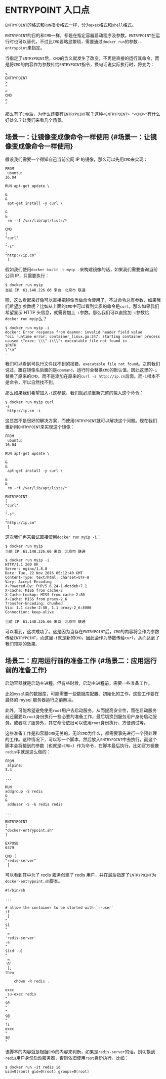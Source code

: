 # ENTRYPOINT 入口点

`ENTRYPOINT`的格式和`RUN`指令格式一样，分为`exec`格式和`shell`格式。

`ENTRYPOINT`的目的和`CMD`一样，都是在指定容器启动程序及参数。`ENTRYPOINT`在运行时也可以替代，不过比`CMD`要略显繁琐，需要通过`docker run`的参数`--entrypoint`来指定。

当指定了`ENTRYPOINT`后，`CMD`的含义就发生了改变，不再是直接的运行其命令，而是将`CMD`的内容作为参数传给`ENTRYPOINT`指令，换句话说实际执行时，将变为：

```text
<
ENTRYPOINT
>
"
<
CMD
>
"
```

那么有了`CMD`后，为什么还要有`ENTRYPOINT`呢？这种`<ENTRYPOINT> "<CMD>"`有什么好处么？让我们来看几个场景。

## 场景一：让镜像变成像命令一样使用 {#场景一：让镜像变成像命令一样使用}

假设我们需要一个得知自己当前公网 IP 的镜像，那么可以先用`CMD`来实现：

```text
FROM
 ubuntu:
16.04

RUN apt-get update \

&
&
 apt-get install -y curl \

&
&
 rm -rf /var/lib/apt/lists/*

CMD
[ 
"curl"
, 
"-s"
, 
"http://ip.cn"
 ]
```

假如我们使用`docker build -t myip .`来构建镜像的话，如果我们需要查询当前公网 IP，只需要执行：

```text
$ docker run myip
当前 IP：61.148.226.66 来自：北京市 联通
```

嗯，这么看起来好像可以直接把镜像当做命令使用了，不过命令总有参数，如果我们希望加参数呢？比如从上面的`CMD`中可以看到实质的命令是`curl`，那么如果我们希望显示 HTTP 头信息，就需要加上`-i`参数。那么我们可以直接加`-i`参数给`docker run myip`么？

```text
$ docker run myip -i
docker: Error response from daemon: invalid header field value 
"oci runtime error: container_linux.go:247: starting container process caused \"exec: \\\"-i\\\": executable file not found in 
$PATH
\"\n"
.
```

我们可以看到可执行文件找不到的报错，`executable file not found`。之前我们说过，跟在镜像名后面的是`command`，运行时会替换`CMD`的默认值。因此这里的`-i`替换了原来的`CMD`，而不是添加在原来的`curl -s http://ip.cn`后面。而`-i`根本不是命令，所以自然找不到。

那么如果我们希望加入`-i`这参数，我们就必须重新完整的输入这个命令：

```text
$ docker run myip curl 
-s
 http://ip.cn -i
```

这显然不是很好的解决方案，而使用`ENTRYPOINT`就可以解决这个问题。现在我们重新用`ENTRYPOINT`来实现这个镜像：

```text
FROM
 ubuntu:
16.04

RUN apt-get update \

&
&
 apt-get install -y curl \

&
&
 rm -rf /var/lib/apt/lists/*

ENTRYPOINT
[ 
"curl"
, 
"-s"
, 
"http://ip.cn"
 ]
```

这次我们再来尝试直接使用`docker run myip -i`：

```text
$ docker run myip
当前 IP：61.148.226.66 来自：北京市 联通

$ docker run myip -i
HTTP/1.1 200 OK
Server: nginx/1.8.0
Date: Tue, 22 Nov 2016 05:12:40 GMT
Content-Type: text/html; charset=UTF-8
Vary: Accept-Encoding
X-Powered-By: PHP/5.6.24-1~dotdeb+7.1
X-Cache: MISS from cache-2
X-Cache-Lookup: MISS from cache-2:80
X-Cache: MISS from proxy-2_6
Transfer-Encoding: chunked
Via: 1.1 cache-2:80, 1.1 proxy-2_6:8006
Connection: keep-alive

当前 IP：61.148.226.66 来自：北京市 联通
```

可以看到，这次成功了。这是因为当存在`ENTRYPOINT`后，`CMD`的内容将会作为参数传给`ENTRYPOINT`，而这里`-i`就是新的`CMD`，因此会作为参数传给`curl`，从而达到了我们预期的效果。

## 场景二：应用运行前的准备工作 {#场景二：应用运行前的准备工作}

启动容器就是启动主进程，但有些时候，启动主进程前，需要一些准备工作。

比如`mysql`类的数据库，可能需要一些数据库配置、初始化的工作，这些工作要在最终的 mysql 服务器运行之前解决。

此外，可能希望避免使用`root`用户去启动服务，从而提高安全性，而在启动服务前还需要以`root`身份执行一些必要的准备工作，最后切换到服务用户身份启动服务。或者除了服务外，其它命令依旧可以使用`root`身份执行，方便调试等。

这些准备工作是和容器`CMD`无关的，无论`CMD`为什么，都需要事先进行一个预处理的工作。这种情况下，可以写一个脚本，然后放入`ENTRYPOINT`中去执行，而这个脚本会将接到的参数（也就是`<CMD>`）作为命令，在脚本最后执行。比如官方镜像`redis`中就是这么做的：

```text
FROM
 alpine:
3.4

...

RUN
addgroup -S redis 
&
&
 adduser -S -G redis redis

...

ENTRYPOINT
[
"docker-entrypoint.sh"
]

EXPOSE
6379

CMD [ 
"redis-server"
 ]
```

可以看到其中为了 redis 服务创建了 redis 用户，并在最后指定了`ENTRYPOINT`为`docker-entrypoint.sh`脚本。

```text
#!/bin/sh

...

# allow the container to be started with `--user`
if
 [ 
"
$1
"
 = 
'redis-server'
-a
"
$(id -u)
"
 = 
'0'
 ]; 
then

    chown -R redis .

exec
 su-exec redis 
"
$0
"
"
$@
"
fi
exec
"
$@
"
```

该脚本的内容就是根据`CMD`的内容来判断，如果是`redis-server`的话，则切换到`redis`用户身份启动服务器，否则依旧使用`root`身份执行。比如：

```text
$ docker run -it redis id
uid=0(root) gid=0(root) groups=0(root)
```

